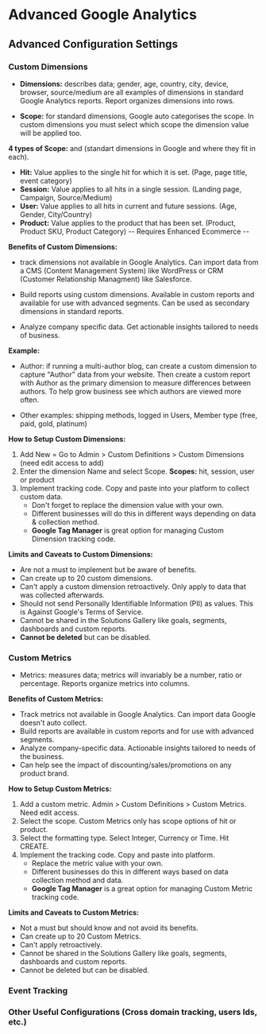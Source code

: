 # Advanced Google Analytics

## Advanced Configuration Settings

### Custom Dimensions

- **Dimensions:** describes data; gender, age, country, city, device, browser, source/medium are 
all examples of dimensions in standard Google Analytics reports. Report organizes dimensions into rows.

- **Scope:** for standard dimensions, Google auto categorises the scope. In custom dimensions 
you must select which scope the dimension value will be applied too. 

**4 types of Scope:** and (standart dimensions in Google and where they fit in each).
- **Hit:** Value applies to the single hit for which it is set. (Page, page title, event category)
- **Session:** Value applies to all hits in a single session. (Landing page, Campaign, Source/Medium)
- **User:** Value applies to all hits in current and future sessions. (Age, Gender, City/Country)
- **Product:** Value applies to the product that has been set. (Product, Product SKU, Product Category) -- Requires Enhanced Ecommerce --

**Benefits of Custom Dimensions:** 
- track dimensions not available in Google Analytics. Can import data from a CMS 
(Content Management System) like WordPress or CRM (Customer Relationship Managment) like Salesforce.

- Build reports using custom dimensions. Available in custom reports and available for use with
advanced segments. Can be used as secondary dimensions in standard reports.

- Analyze company specific data. Get actionable insights tailored to needs of business.

**Example:**
- Author: if running a multi-author blog, can create a custom dimension to capture "Author" data 
from your website. Then create a custom report with Author as the primary dimension to measure 
differences between authors. To help grow business see which authors are viewed more often.

- Other examples: shipping methods, logged in Users, Member type (free, paid, gold, platinum) 

**How to Setup Custom Dimensions:**
1) Add New = Go to Admin > Custom Definitions > Custom Dimensions (need edit access to add)
2) Enter the dimension Name and select Scope. **Scopes:** hit, session, user or product
3) Implement tracking code. Copy and paste into your platform to collect custom data. 
    - Don't forget to replace the dimension value with your own.
    - Different businesses will do this in different ways depending on data & collection method.
    - **Google Tag Manager** is great option for managing Custom Dimension tracking code.

**Limits and Caveats to Custom Dimensions:**
- Are not a must to implement but be aware of benefits.
- Can create up to 20 custom dimensions.
- Can't apply a custom dimension retroactively. Only apply to data that was collected afterwards.
- Should not send Personally Identifiable Information (PII) as values. This is Against Google's Terms of Service.
- Cannot be shared in the Solutions Gallery like goals, segments, dashboards and custom reports.
- **Cannot be deleted** but can be disabled.

### Custom Metrics

- Metrics: measures data; metrics will invariably be a number, ratio or percentage. Reports 
organize metrics into columns.

**Benefits of Custom Metrics:**
- Track metrics not available in Google Analytics. Can import data Google doesn't auto collect.
- Build reports are available in custom reports and for use with advanced segments.
- Analyze company-specific data. Actionable insights tailored to needs of the business.
- Can help see the impact of discounting/sales/promotions on any product brand.

**How to Setup Custom Metrics:**
1) Add a custom metric. Admin > Custom Definitions > Custom Metrics. Need edit access.
2) Select the scope. Custom Metrics only has scope options of hit or product.
3) Select the formatting type. Select Integer, Currency or Time. Hit CREATE.
4) Implement the tracking code. Copy and paste into platform.
    - Replace the metric value with your own.
    - Different businesses do this in different ways based on data collection method and data.
    - **Google Tag Manager** is a great option for managing Custom Metric tracking code.

**Limits and Caveats to Custom Metrics:**
- Not a must but should know and not avoid its benefits.
- Can create up to 20 Custom Metrics.
- Can't apply retroactively.
- Cannot be shared in the Solutions Gallery like goals, segments, dashboards and custom reports.
- Cannot be deleted but can be disabled.

### Event Tracking 

### Other Useful Configurations (Cross domain tracking, users Ids, etc.)
